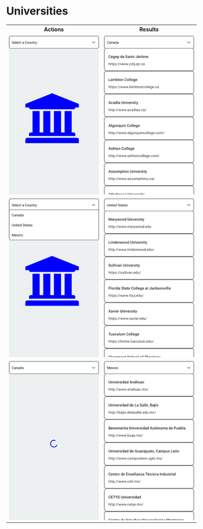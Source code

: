 <h1><b>Universities</b></h1> 



<table>
   
   <tr>
    <th>Actions</th>
    <th>Results</th>    
  </tr>
   
  <tr>
    <td width="50%">
      <img src="/src/screenshot/StartPage.png" width="300"/>
    </td>
    <td width="50%">
       <img src="/src/screenshot/CanadaResluts.png" width="300"/> 
    </td>
   </tr>
   
   <tr>
    <td width="50%">
      <img src="/src/screenshot/SelectCountry.png" width="300"/>
    </td>
    <td width="50%">
       <img src="/src/screenshot/USAResults.png" width="300"/> 
    </td>
   </tr>  
     
   <tr>
    <td width="50%">
      <img src="/src/screenshot/NetworkPending.png" width="300"/>
    </td>
    <td width="50%">
       <img src="/src/screenshot/MexicoResults.png" width="300"/> 
    </td>
   </tr>  
     
</table>



     
